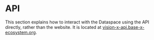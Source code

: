 # API

This section explains how to interact with the Dataspace using the API directly, rather than the website. It is located at [vision-x-api.base-x-ecosystem.org](https://vision-x-api.base-x-ecosystem.org).
